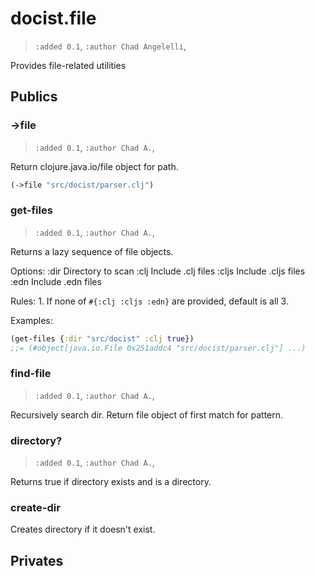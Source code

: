 
# docist.file

> `:added 0.1`, `:author Chad Angelelli`, 

Provides file-related utilities


## Publics


<a name="-&gt;file"></a>
### -&gt;file

> `:added 0.1`, `:author Chad A.`, 

Return clojure.java.io/file object for path.
  
  ```clojure
  (->file "src/docist/parser.clj") 
  ```

<a name="get-files"></a>
### get-files

> `:added 0.1`, `:author Chad A.`, 

Returns a lazy sequence of file objects.

  Options:
      :dir   Directory to scan
      :clj   Include .clj files
      :cljs  Include .cljs files
      :edn   Include .edn files

  Rules:
      1. If none of `#{:clj :cljs :edn}` are provided, default is all 3.

  Examples:

  ```clojure
  (get-files {:dir "src/docist" :clj true})
  ;;= (#object[java.io.File 0x251addc4 "src/docist/parser.clj"] ...)
  ```

<a name="find-file"></a>
### find-file

> `:added 0.1`, `:author Chad A.`, 

Recursively search dir. Return file object of first match for pattern.

<a name="directory?"></a>
### directory?

> `:added 0.1`, `:author Chad A.`, 

Returns true if directory exists and is a directory.

<a name="create-dir"></a>
### create-dir

> 

Creates directory if it doesn't exist.


## Privates 



